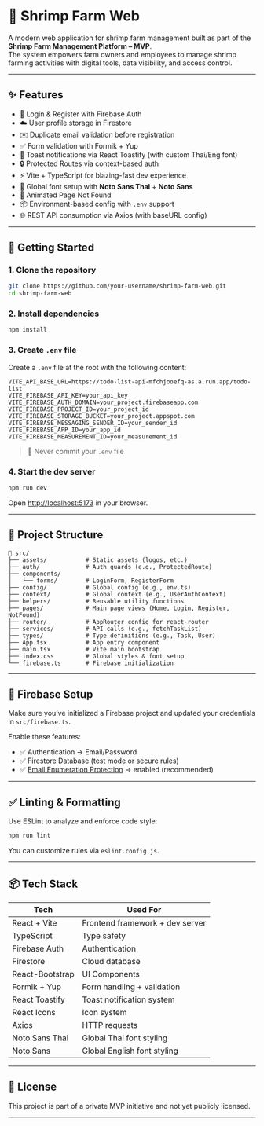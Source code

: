 # 🦐 Shrimp Farm Web

A modern web application for shrimp farm management built as part of the **Shrimp Farm Management Platform – MVP**.  
The system empowers farm owners and employees to manage shrimp farming activities with digital tools, data visibility, and access control.

---

## ✨ Features

- 🔐 Login & Register with Firebase Auth  
- ☁️ User profile storage in Firestore  
- ✉️ Duplicate email validation before registration  
- ✅ Form validation with Formik + Yup  
- 💬 Toast notifications via React Toastify (with custom Thai/Eng font)  
- 🔒 Protected Routes via context-based auth  
- ⚡ Vite + TypeScript for blazing-fast dev experience  
- 🎨 Global font setup with **Noto Sans Thai** + **Noto Sans**  
- 🚫 Animated Page Not Found  
- 📦 Environment-based config with `.env` support  
- 🌐 REST API consumption via Axios (with baseURL config)  

---

## 🚀 Getting Started

### 1. Clone the repository

```bash
git clone https://github.com/your-username/shrimp-farm-web.git
cd shrimp-farm-web
```

### 2. Install dependencies

```bash
npm install
```

### 3. Create `.env` file
Create a `.env` file at the root with the following content:
```env
VITE_API_BASE_URL=https://todo-list-api-mfchjooefq-as.a.run.app/todo-list
VITE_FIREBASE_API_KEY=your_api_key
VITE_FIREBASE_AUTH_DOMAIN=your_project.firebaseapp.com
VITE_FIREBASE_PROJECT_ID=your_project_id
VITE_FIREBASE_STORAGE_BUCKET=your_project.appspot.com
VITE_FIREBASE_MESSAGING_SENDER_ID=your_sender_id
VITE_FIREBASE_APP_ID=your_app_id
VITE_FIREBASE_MEASUREMENT_ID=your_measurement_id
```

> 🔐 Never commit your `.env` file

### 4. Start the dev server

```bash
npm run dev
```

Open [http://localhost:5173](http://localhost:5173) in your browser.

---

## 🔧 Project Structure

```
📁 src/
├── assets/           # Static assets (logos, etc.)
├── auth/             # Auth guards (e.g., ProtectedRoute)
├── components/
│   └── forms/        # LoginForm, RegisterForm
├── config/           # Global config (e.g., env.ts)
├── context/          # Global context (e.g., UserAuthContext)
├── helpers/          # Reusable utility functions
├── pages/            # Main page views (Home, Login, Register, NotFound)
├── router/           # AppRouter config for react-router
├── services/         # API calls (e.g., fetchTaskList)
├── types/            # Type definitions (e.g., Task, User)
├── App.tsx           # App entry component
├── main.tsx          # Vite main bootstrap
├── index.css         # Global styles & font setup
└── firebase.ts       # Firebase initialization
```

---

## 🔐 Firebase Setup

Make sure you’ve initialized a Firebase project and updated your credentials in `src/firebase.ts`.

Enable these features:
- ✅ Authentication → Email/Password  
- ✅ Firestore Database (test mode or secure rules)  
- ✅ [Email Enumeration Protection](https://firebase.google.com/docs/auth/admin/email-enumeration-protection) → enabled (recommended)

---

## ✅ Linting & Formatting

Use ESLint to analyze and enforce code style:

```bash
npm run lint
```

You can customize rules via `eslint.config.js`.

---

## 📦 Tech Stack

| Tech               | Used For                         |
|--------------------|----------------------------------|
| React + Vite       | Frontend framework + dev server  |
| TypeScript         | Type safety                      |
| Firebase Auth      | Authentication                   |
| Firestore          | Cloud database                   |
| React-Bootstrap    | UI Components                    |
| Formik + Yup       | Form handling + validation       |
| React Toastify     | Toast notification system        |
| React Icons        | Icon system                      |
| Axios              | HTTP requests                    |
| Noto Sans Thai     | Global Thai font styling         |
| Noto Sans          | Global English font styling      |

---

## 📁 License

This project is part of a private MVP initiative and not yet publicly licensed.

---